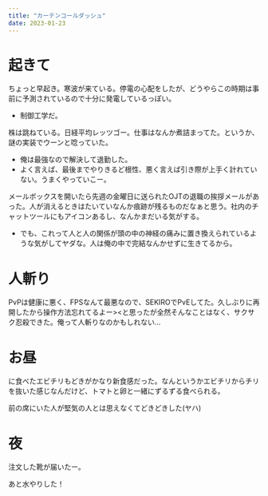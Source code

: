 ```yaml
---
title: "カーテンコールダッシュ"
date: 2023-01-23
---
```

# 起きて
ちょっと早起き。寒波が来ている。停電の心配をしたが、どうやらこの時期は事前に予測されているので十分に発電しているっぽい。
- 制御工学だ。

株は跳ねている。日経平均レッツゴー。仕事はなんか煮詰まってた。というか、謎の実装でウーンと唸っていた。
- 俺は最強なので解決して退勤した。
- よく言えば、最後までやりきるど根性、悪く言えば引き際が上手く計れていない。うまくやっていこー。

メールボックスを開いたら先週の金曜日に送られたOJTの退職の挨拶メールがあった。人が消えるときはたいていなんか痕跡が残るものだなぁと思う。社内のチャットツールにもアイコンあるし、なんかまだいる気がする。
- でも、これって人と人の関係が頭の中の神経の痛みに置き換えられているような気がしてヤダな。人は俺の中で完結なんかせずに生きてるから。

# 人斬り
PvPは健康に悪く、FPSなんて最悪なので、SEKIROでPvEしてた。久しぶりに再開したから操作方法忘れてるよー><と思ったが全然そんなことはなく、サクサク忍殺できた。俺って人斬りなのかもしれない...

# お昼
に食べたエビチリもどきがかなり新食感だった。なんというかエビチリからチリを抜いた感じなんだけど、トマトと卵と一緒にずるずる食べられる。

前の席にいた人が堅気の人とは思えなくてどきどきした(ヤハ)


# 夜
注文した靴が届いたー。

あと水やりした！